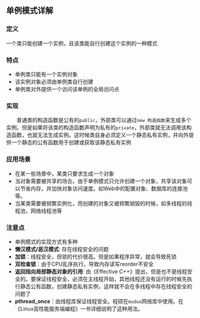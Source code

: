 ## 单例模式详解

### 定义
一个类只能创建一个实例，且该类能自行创建这个实例的一种模式

### 特点
* 单例类只能有一个实例对象
* 该实例对象必须由单例类自行创建
* 单例类对外提供一个访问该单例的全局访问点

### 实现
&emsp;&emsp;普通类的构造函数是公有的`public`，外部类可以通过`new 构造函数`来生成多个实例。但是如果将该类的构造函数声明为私有的`private`，外部类就无法调用该构造函数，也就无法生成实例。这时候类自身必须定义一个静态私有实例，并向外提供一个静态的公有函数用于创建或获取该静态私有实例

### 应用场景
* 在某一些场景中，某类只要求生成一个对象
* 当对象需要被共享的场合。由于单例模式只允许创建一个对象，共享该对象可以节省内存，并加快对象访问速度。如Web中的配置对象、数据库的连接池等。
* 当某类需要被频繁实例化，而创建的对象又被频繁销毁的时候，如多线程的线程池，网络线程池等

### 注意点
* 单例模式的实现方式有多种
* **懒汉模式/恶汉模式**: 存在线程安全的问题
* **加锁**：线程安全，但锁的代价很高。但是如果程序异常，就会导致死锁
* **双检查锁**：由于CPU乱序执行，导致内存读写reorder不安全
* **返回指向局部静态对象的引用**: 由《Effective C++》提出，但是也不是线程安全的。要保证线程安全，必须在主线程开始，其他线程还没有运行的时候先执行静态公有函数，创建静态私有实例，这样就不会在多线程中存在线程安全的问题了
* **pthread_once**：由线程库保证线程安全。程硕在`muduo`网络库中使用。在《Linux高性能服务端编程》一书详细说明了这种用法。